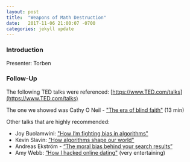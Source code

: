 ```yaml
---
layout: post
title:  "Weapons of Math Destruction"
date:   2017-11-06 21:00:07 -0700
categories: jekyll update
---
```


### Introduction

Presenter: Torben

### Follow-Up

The following TED talks were referenced:  [https://www.TED.com/talks](https://www.TED.com/talks)

The one we showed was Cathy O Neil - ["The era of blind faith"](https://www.ted.com/talks/cathy_o_neil_the_era_of_blind_faith_in_big_data_must_end) (13 min)
 
Other talks that are highly recommended:

* Joy Buolamwini: ["How I’m fighting bias in algorithms"](https://www.ted.com/talks/joy_buolamwini_how_i_m_fighting_bias_in_algorithms)
* Kevin Slavin: ["How algorithms shape our world"](https://www.ted.com/talks/kevin_slavin_how_algorithms_shape_our_world)
* Andreas Ekström - [“The moral bias behind your search results”](https://www.ted.com/talks/andreas_ekstrom_the_moral_bias_behind_your_search_results)
* Amy Webb: [“How I hacked online dating"](https://www.ted.com/talks/amy_webb_how_i_hacked_online_dating) (very entertaining)